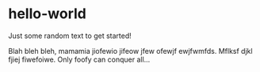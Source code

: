 # hello-world

Just some random text to get started!

Blah bleh bleh, mamamia jiofewio jifeow jfew ofewjf ewjfwmfds. Mflksf djkl fjiej fiwefoiwe.
Only foofy can conquer all...



